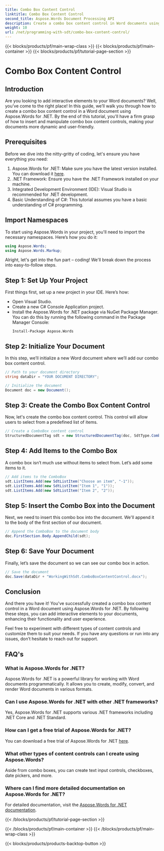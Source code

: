 ```yaml
---
title: Combo Box Content Control
linktitle: Combo Box Content Control
second_title: Aspose.Words Document Processing API
description: Create a combo box content control in Word documents using Aspose.Words for .NET with our detailed, tutorial. Perfect for enhancing your document's interactivity.
weight: 10
url: /net/programming-with-sdt/combo-box-content-control/
---
```


{{< blocks/products/pf/main-wrap-class >}}
{{< blocks/products/pf/main-container >}}
{{< blocks/products/pf/tutorial-page-section >}}

# Combo Box Content Control

## Introduction

Are you looking to add interactive elements to your Word documents? Well, you’ve come to the right place! In this guide, we’ll walk you through how to create a combo box content control in a Word document using Aspose.Words for .NET. By the end of this tutorial, you'll have a firm grasp of how to insert and manipulate combo box content controls, making your documents more dynamic and user-friendly.

## Prerequisites

Before we dive into the nitty-gritty of coding, let's ensure you have everything you need:

1. Aspose.Words for .NET: Make sure you have the latest version installed. You can download it [here](https://releases.aspose.com/words/net/).
2. .NET Framework: Ensure you have the .NET Framework installed on your machine.
3. Integrated Development Environment (IDE): Visual Studio is recommended for .NET development.
4. Basic Understanding of C#: This tutorial assumes you have a basic understanding of C# programming.

## Import Namespaces

To start using Aspose.Words in your project, you'll need to import the necessary namespaces. Here’s how you do it:

```csharp
using Aspose.Words;
using Aspose.Words.Markup;
```

Alright, let's get into the fun part – coding! We'll break down the process into easy-to-follow steps.

## Step 1: Set Up Your Project

First things first, set up a new project in your IDE. Here’s how:

- Open Visual Studio.
- Create a new C# Console Application project.
- Install the Aspose.Words for .NET package via NuGet Package Manager. You can do this by running the following command in the Package Manager Console:
  ```
  Install-Package Aspose.Words
  ```

## Step 2: Initialize Your Document

In this step, we’ll initialize a new Word document where we’ll add our combo box content control.

```csharp
// Path to your document directory
string dataDir = "YOUR DOCUMENT DIRECTORY";

// Initialize the document
Document doc = new Document();
```

## Step 3: Create the Combo Box Content Control

Now, let's create the combo box content control. This control will allow users to select from a predefined list of items.

```csharp
// Create a ComboBox content control
StructuredDocumentTag sdt = new StructuredDocumentTag(doc, SdtType.ComboBox, MarkupLevel.Block);
```

## Step 4: Add Items to the Combo Box

A combo box isn’t much use without items to select from. Let’s add some items to it.

```csharp
// Add items to the ComboBox
sdt.ListItems.Add(new SdtListItem("Choose an item", "-1"));
sdt.ListItems.Add(new SdtListItem("Item 1", "1"));
sdt.ListItems.Add(new SdtListItem("Item 2", "2"));
```

## Step 5: Insert the Combo Box into the Document

Next, we need to insert this combo box into the document. We'll append it to the body of the first section of our document.

```csharp
// Append the ComboBox to the document body
doc.FirstSection.Body.AppendChild(sdt);
```

## Step 6: Save Your Document

Finally, let’s save the document so we can see our combo box in action.

```csharp
// Save the document
doc.Save(dataDir + "WorkingWithSdt.ComboBoxContentControl.docx");
```

## Conclusion

And there you have it! You've successfully created a combo box content control in a Word document using Aspose.Words for .NET. By following these steps, you can add interactive elements to your documents, enhancing their functionality and user experience.

Feel free to experiment with different types of content controls and customize them to suit your needs. If you have any questions or run into any issues, don’t hesitate to reach out for support.

## FAQ's

### What is Aspose.Words for .NET?
Aspose.Words for .NET is a powerful library for working with Word documents programmatically. It allows you to create, modify, convert, and render Word documents in various formats.

### Can I use Aspose.Words for .NET with other .NET frameworks?
Yes, Aspose.Words for .NET supports various .NET frameworks including .NET Core and .NET Standard.

### How can I get a free trial of Aspose.Words for .NET?
You can download a free trial of Aspose.Words for .NET [here](https://releases.aspose.com/).

### What other types of content controls can I create using Aspose.Words?
Aside from combo boxes, you can create text input controls, checkboxes, date pickers, and more.

### Where can I find more detailed documentation on Aspose.Words for .NET?
For detailed documentation, visit the [Aspose.Words for .NET documentation](https://reference.aspose.com/words/net/).

{{< /blocks/products/pf/tutorial-page-section >}}

{{< /blocks/products/pf/main-container >}}
{{< /blocks/products/pf/main-wrap-class >}}

{{< blocks/products/products-backtop-button >}}
